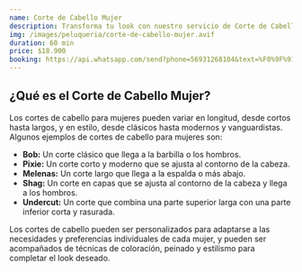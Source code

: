 ```yaml
---
name: Corte de Cabello Mujer
description: Transforma tu look con nuestro servicio de Corte de Cabello para Mujer. Disfruta de un corte profesional y personalizado que resalta tu estilo y personalidad, proporcionando un acabado moderno y elegante para cualquier ocasión.
img: /images/peluqueria/corte-de-cabello-mujer.avif
duration: 60 min
price: $18.900
booking: https://api.whatsapp.com/send?phone=56931268104&text=%F0%9F%91%8B%F0%9F%8F%BB%20%C2%A1Hola!%20Quisiera%20agendar%20una%20hora%20para%20el%20corte%20de%20cabello%20de%20mujer.
---
```


## ¿Qué es el Corte de Cabello Mujer?

Los cortes de cabello para mujeres pueden variar en longitud, desde cortos hasta largos, y en estilo, desde clásicos hasta modernos y vanguardistas. Algunos ejemplos de cortes de cabello para mujeres son:

- **Bob:** Un corte clásico que llega a la barbilla o los hombros.
- **Pixie:** Un corte corto y moderno que se ajusta al contorno de la cabeza.
- **Melenas:** Un corte largo que llega a la espalda o más abajo.
- **Shag:** Un corte en capas que se ajusta al contorno de la cabeza y llega a los hombros.
- **Undercut:** Un corte que combina una parte superior larga con una parte inferior corta y rasurada.

Los cortes de cabello pueden ser personalizados para adaptarse a las necesidades y preferencias individuales de cada mujer, y pueden ser acompañados de técnicas de coloración, peinado y estilismo para completar el look deseado.
